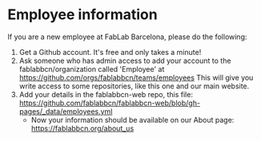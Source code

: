 # Employee information


If you are a new employee at FabLab Barcelona, please do the following:
1. Get a Github account. It's free and only takes a minute!
1. Ask someone who has admin access to add your account to the fablabbcn/organization called 'Employee' at https://github.com/orgs/fablabbcn/teams/employees This will give you write access to some repositories, like this one and our main website.
1. Add your details in the fablabbcn-web repo, this file: https://github.com/fablabbcn/fablabbcn-web/blob/gh-pages/_data/employees.yml 
   * Now your information should be available on our About page: https://fablabbcn.org/about_us 
